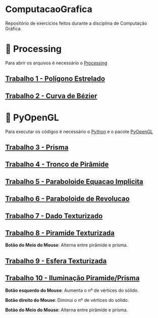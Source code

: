 # ComputacaoGrafica
Repositório de exercícios feitos durante a disciplina de Computação Gráfica.

# :file_folder: Processing 
  Para abrir os arquivos é necessário o [Processing](https://processing.org/) 
  
  ## [Trabalho 1 - Polígono Estrelado](Processing/poligonoEstrelado.pde)

  ## [Trabalho 2 - Curva de Bézier](Processing/bezier.pde)

# :file_folder: PyOpenGL
  Para executar os códigos é necessário o [Python](https://www.python.org/) e o pacote [PyOpenGL](https://pypi.org/project/PyOpenGL/)
  
  ## [Trabalho 3 - Prisma](PyOpenGL/prisma.py)

  ## [Trabalho 4 - Tronco de Pirâmide](PyOpenGL/troncoPiramide.py)

  ## [Trabalho 5 - Paraboloide Equacao Implicita](PyOpenGL/parabImplicit.py)

  ## [Trabalho 6 - Paraboloide de Revolucao](PyOpenGL/parabRev.py)
  
  ## [Trabalho 7 - Dado Texturizado](PyOpenGL/dado.py)
  
  ## [Trabalho 8 - Piramide Texturizada](PyOpenGL/piramideTex.py)
  **Botão do Meio do Mouse**: Alterna entre pirâmide e prisma. 
  
  ## [Trabalho 9 - Esfera Texturizada](PyOpenGL/esferaTex.py)
  
  ## [Trabalho 10 - Iluminação Piramide/Prisma](PyOpenGL/ilum.py)
  __Botão esquerdo do Mouse__: Aumenta o nº de vértices do sólido.
  
  __Botão direito do Mouse__: Diminui o nº de vértices do sólido.
  
  __Botão do Meio do Mouse__: Alterna entre pirâmide e prisma. 
